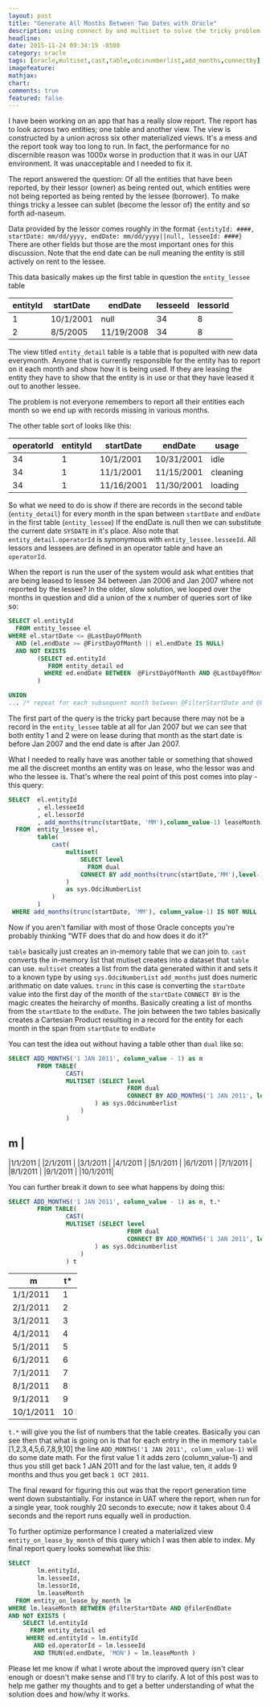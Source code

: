 ```yaml
---
layout: post
title: "Generate All Months Between Two Dates with Oracle"
description: using connect by and multiset to solve the tricky problem of finding all months between two dates in oracle.
headline: 
date: 2015-11-24 09:34:19 -0500
category: oracle
tags: [oracle,multiset,cast,table,odcinumberlist,add_months,connectby]
imagefeature: 
mathjax: 
chart: 
comments: true
featured: false
---
```


I have been working on an app that has a really slow report.  The report has to look across two entities; one table and another view.  The view is constructed by a union across six other materialized views.  It's a mess and the report took way too long to run.  In fact, the performance for no discernible reason was 1000x worse in production that it was in our UAT environment.  It was unacceptable and I needed to fix it.

The report answered the question: Of all the entities that have been reported, by their lessor (owner) as being rented out, which entities were not being reported as being rented by the lessee (borrower).  To make things tricky a lessee can sublet (become the lessor of) the entity and so forth ad-naseum.

Data provided by the lessor comes roughly in the format `{entityId: ####, startDate: mm/dd/yyyy, endDate: mm/dd/yyyy||null, lesseeId: ####}`  There are other fields but those are the most important ones for this discussion.  Note that the end date can be null meaning the entity is still actively on rent to the lessee.

This data basically makes up the first table in question the `entity_lessee` table


|entityId|startDate|endDate	  |lesseeId|lessorId|
|--------|---------|----------|--------|--------|
| 1		 |10/1/2001|null   	  |34      |8       |
| 2		 |8/5/2005 |11/19/2008|34      |8		|


The view titled `entity_detail` table is a table that is populted with new data everymonth.  Anyone that is currently responsible for the entity has to report on it each month and show how it is being used.  If they are leasing the entity they have to show that the entity is in use or that they have leased it out to another lessee.

The problem is not everyone remembers to report all their entities each month so we end up with records missing in various months.


The other table sort of looks like this:

|operatorId|entityId|startDate |endDate   |usage   |
|----------|--------|--------- |----------|--------|
| 34	   | 1      | 10/1/2001|10/31/2001|idle    |
| 34	   | 1		| 11/1/2001|11/15/2001|cleaning|
| 34	   | 1		|11/16/2001|11/30/2001|loading |


So what we need to do is show if there are records in the second table (`entity_detail`) for every month in the span between `startDate` and `endDate` in the first table (`entity_lessee`)  If the endDate is null then we can substitute the current date `SYSDATE` in it's place.  Also note that `entity_detail.operatorId` is synonymous with `entity_lessee.lesseeId`.  All lessors and lessees are defined in an operator table and have an `operatorId`.

  
When the report is run the user of the system would ask what entities that are being leased to lessee 34 between Jan 2006 and Jan 2007 where not reported by the lessee?  In the older, slow solution, we looped over the months in question and did a union of the x number of queries sort of like so:

```sql
SELECT el.entityId
  FROM entity_lessee el
WHERE el.startDate <= @LastDayOfMonth
  AND (el.endDate >= @FirstDayOfMonth || el.endDate IS NULL)
  AND NOT EXISTS
		(SELECT ed.entityId
  		   FROM entity_detail ed
		  WHERE ed.endDate BETWEEN  @FirstDayOfMonth AND @LastDayOfMonth
        )

UNION
... /* repeat for each subsequent month between @FilterStartDate and @FilterEndDate */
```

The first part of the query is the tricky part because there may not be a record in the `entity_lessee` table at all for Jan 2007 but we can see that both entity 1 and 2 were on lease during that month as the start date is before Jan 2007 and the end date is after Jan 2007.

What I needed to really have was another table or something that showed me all the discreet months an entity was on lease, who the lessor was and who the lessee is.  That's where the real point of this post comes into play - this query:

```sql
SELECT	el.entityId
	 	, el.lesseeId
		, el.lessorId
		, add_months(trunc(startDate, 'MM'),column_value-1) leaseMonth
  FROM  entity_lessee el,
		table(
			cast(
				multiset(
					SELECT level
					  FROM dual
					CONNECT BY add_months(trunc(startDate,'MM'),level-1) <= NVL(endDate, SYSDATE)
				)
				as sys.OdciNumberList
			)
		)
 WHERE add_months(trunc(startDate, 'MM'), column_value-1) IS NOT NULL
```

Now if you aren't familiar with most of those Oracle concepts you're probably thinking "WTF does that do and how does it do it?"

`table` basically just creates an in-memory table that we can join to.
`cast` converts the in-memory list that mutiset creates into a dataset that `table` can use.
`multiset` creates a list from the data generated within it and sets it to a known type by using `sys.OdciNumberList`
`add_months` just does numeric arithmatic on date values.
`trunc` in this case is converting the `startDate` value into the first day of the month of the `startDate`
`CONNECT BY` is the magic creates the heirarchy of months.  Basically creating a list of months from the `startDate` to the `endDate`.  The join between the two tables basically creates a Cartesian Product resulting in a record for the entity for each month in the span from `startDate` to `endDate`

 
You can test the idea out without having a table other than `dual` like so:

```sql
SELECT ADD_MONTHS('1 JAN 2011', column_value - 1) as m
		FROM TABLE(
				CAST(
				MULTISET (SELECT level
								 FROM dual
								 CONNECT BY ADD_MONTHS('1 JAN 2011', level - 1) <= '1 OCT 2011'
						) as sys.Odcinumberlist
					)
				)
```

m         |
-----------
|1/1/2011 |
|2/1/2011 |
|3/1/2011 |
|4/1/2011 |
|5/1/2011 |
|6/1/2011 |
|7/1/2011 |
|8/1/2011 |
|9/1/2011 |
|10/1/2011|


You can further break it down to see what happens by doing this:

```sql
SELECT ADD_MONTHS('1 JAN 2011', column_value - 1) as m, t.*
		FROM TABLE(
				CAST(
				MULTISET (SELECT level
								 FROM dual
								 CONNECT BY ADD_MONTHS('1 JAN 2011', level - 1) <= '1 OCT 2011'
						) as sys.Odcinumberlist
					)
				) t
```


| m        |t*|
|---------|---|
|1/1/2011 | 1|
|2/1/2011 | 2|
|3/1/2011 | 3|
|4/1/2011 | 4|
|5/1/2011 | 5|
|6/1/2011 | 6|
|7/1/2011 | 7|
|8/1/2011 | 8|
|9/1/2011 | 9|
|10/1/2011| 10|


`t.*` will give you the list of numbers that the table creates.  Basically you can see then that what is going on is that for each entry in the in memory `table` [1,2,3,4,5,6,7,8,9,10] the line `ADD_MONTHS('1 JAN 2011', column_value-1)` will do some date math.  For the first value 1 it adds zero (column_value-1) and thus you still get back 1 JAN 2011 and for the last value, ten, it adds 9 months and thus you get back `1 OCT 2011`.

 
The final reward for figuring this out was that the report generation time went down substantially.  For instance in UAT where the report, when run for a single year, took roughly 20 seconds to execute; now it takes about 0.4 seconds and the report runs equally well in production.

To further optimize performance I created a materialized view `entity_on_lease_by_month` of this query which I was then able to index.  My final report query looks somewhat like this:

```sql
SELECT
		lm.entityId,
		lm.lesseeId,
		lm.lessorId,
		lm.leaseMonth
  FROM entity_on_lease_by_month lm
WHERE lm.leaseMonth BETWEEN @filterStartDate AND @filerEndDate
AND NOT EXISTS (
	SELECT ld.entityId
      FROM entity_detail ed
	 WHERE ed.entityId = lm.entityId
	   AND ed.operatorId = lm.lesseeId
	   AND TRUN(ed.endDate, 'MON') = lm.leaseMonth )
```

Please let me know if what I wrote about the improved query isn't clear enough or doesn't make sense and I'll try to clarify.  A lot of this post was to help me gather my thoughts and to get a better understanding of what the solution does and how/why it works.